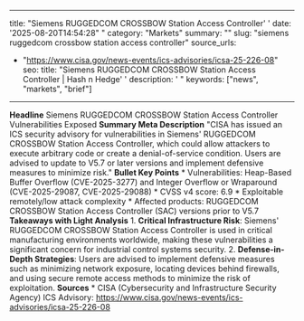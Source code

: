 ﻿---

title: "Siemens RUGGEDCOM CROSSBOW Station Access Controller''
date: '2025-08-20T14:54:28""
category: "Markets"
summary: ""
slug: "siemens ruggedcom crossbow station access controller"
source_urls:
  - "https://www.cisa.gov/news-events/ics-advisories/icsa-25-226-08"
seo:
  title: "Siemens RUGGEDCOM CROSSBOW Station Access Controller | Hash n Hedge''
  description: '"
  keywords: ["news", "markets", "brief"]

---
**Headline** Siemens RUGGEDCOM CROSSBOW Station Access Controller Vulnerabilities Exposed  **Summary Meta Description** "CISA has issued an ICS security advisory for vulnerabilities in Siemens' RUGGEDCOM CROSSBOW Station Access Controller, which could allow attackers to execute arbitrary code or create a denial-of-service condition. Users are advised to update to V5.7 or later versions and implement defensive measures to minimize risk."  **Bullet Key Points**  * Vulnerabilities: Heap-Based Buffer Overflow (CVE-2025-3277) and Integer Overflow or Wraparound (CVE-2025-29087, CVE-2025-29088) * CVSS v4 score: 6.9 * Exploitable remotely/low attack complexity * Affected products: RUGGEDCOM CROSSBOW Station Access Controller (SAC) versions prior to V5.7  **Takeaways with Light Analysis**  1. **Critical Infrastructure Risk**: Siemens' RUGGEDCOM CROSSBOW Station Access Controller is used in critical manufacturing environments worldwide, making these vulnerabilities a significant concern for industrial control systems security. 2. **Defense-in-Depth Strategies**: Users are advised to implement defensive measures such as minimizing network exposure, locating devices behind firewalls, and using secure remote access methods to minimize the risk of exploitation.  **Sources**  * CISA (Cybersecurity and Infrastructure Security Agency) ICS Advisory: https://www.cisa.gov/news-events/ics-advisories/icsa-25-226-08 
